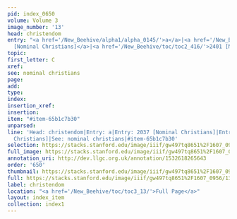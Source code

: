 ```yaml
---
pid: index_0650
volume: Volume 3
image_number: '13'
head: christendom
entry: "<a href='/New_Beehive/alpha1/alpha_0145/'>a</a>|<a href='/New_Beehive/toc/toc2_369/'>2037
  [Nominal Christians]</a>|<a href='/New_Beehive/toc/toc2_416/'>2401 [Nominal Christians]</a>"
topic: 
first_letter: C
xref: 
see: nominal christians
page: 
add: 
type: 
index: 
insertion_xref: 
insertion: 
item: "#item-65b1c7b30"
unparsed: 
line: 'Head: christendom|Entry: a|Entry: 2037 [Nominal Christians]|Entry: 2401 [Nominal
  Christians]|See: nominal christians|#item-65b1c7b30'
selection: https://stacks.stanford.edu/image/iiif/gw497tq8651%2F1607_0956/134,329,684,185/full/0/default.jpg
full_image: https://stacks.stanford.edu/image/iiif/gw497tq8651%2F1607_0956/full/full/0/default.jpg
annotation_uri: http://dev.llgc.org.uk/annotation/1532618265643
order: '650'
thumbnail: https://stacks.stanford.edu/image/iiif/gw497tq8651%2F1607_0956/134,329,684,185/150,/0/default.jpg
full: https://stacks.stanford.edu/image/iiif/gw497tq8651%2F1607_0956/134,329,684,185/full/0/default.jpg
label: christendom
location: "<a href='/New_Beehive/toc/toc3_13/'>Full Page</a>"
layout: index_item
collection: index1
---
```

